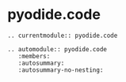 # pyodide.code

```{eval-rst}
.. currentmodule:: pyodide.code

.. automodule:: pyodide.code
   :members:
   :autosummary:
   :autosummary-no-nesting:
```
